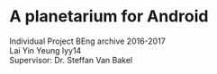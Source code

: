 # A planetarium for Android

Individual Project BEng archive 2016-2017  
Lai Yin Yeung lyy14  
Supervisor: Dr. Steffan Van Bakel  


